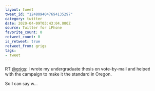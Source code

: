 ```yaml
---
layout: tweet
tweet_id: "1248094047694135297"
category: twitter
date: 2020-04-09T03:43:04.000Z
source: Twitter for iPhone
favorite_count: 0
retweet_count: 0
is_retweet: true
retweet_from: grigs
tags:
- tweet
---
```


RT [@grigs](https://twitter.com/@grigs): I wrote my undergraduate thesis on vote-by-mail and helped with the campaign to make it the standard in Oregon. 

So I can say w…
